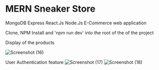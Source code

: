 # MERN Sneaker Store
MongoDB
Express
React.Js
Node.Js 
E-Commerce web application

Clone,
NPM Install 
and 'npm run dev' into the root of the of the project


Display of the products

![Screenshot (16)](https://user-images.githubusercontent.com/12767962/129191318-d422127d-d0bc-4dda-b193-df1f7490ebcb.png)

User Authentication feature
![Screenshot (17)](https://user-images.githubusercontent.com/12767962/129191317-75aa1f4b-56ba-486e-ae32-0743e04e4e76.png)
![Screenshot (18)](https://user-images.githubusercontent.com/12767962/129191322-d3770a9b-f812-4015-a025-e15e124d5a38.png)


